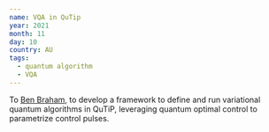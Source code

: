 ```yaml
---
name: VQA in QuTip 
year: 2021
month: 11
day: 10
country: AU
tags:
  - quantum algorithm
  - VQA
---
```

To [Ben Braham](https://benbraham.com/), to develop a framework to define and run variational quantum algorithms in QuTiP, leveraging quantum optimal control to parametrize control pulses.
